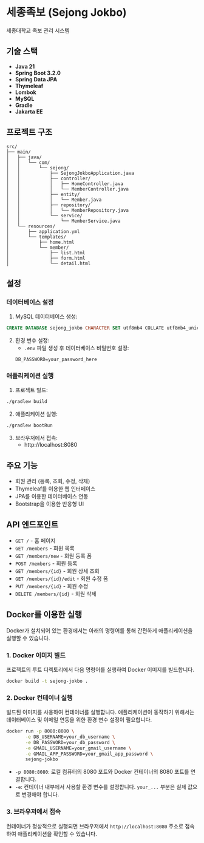# 세종족보 (Sejong Jokbo)

세종대학교 족보 관리 시스템

## 기술 스택

- **Java 21**
- **Spring Boot 3.2.0**
- **Spring Data JPA**
- **Thymeleaf**
- **Lombok**
- **MySQL**
- **Gradle**
- **Jakarta EE**

## 프로젝트 구조

```
src/
├── main/
│   ├── java/
│   │   └── com/
│   │       └── sejong/
│   │           ├── SejongJokboApplication.java
│   │           ├── controller/
│   │           │   ├── HomeController.java
│   │           │   └── MemberController.java
│   │           ├── entity/
│   │           │   └── Member.java
│   │           ├── repository/
│   │           │   └── MemberRepository.java
│   │           └── service/
│   │               └── MemberService.java
│   └── resources/
│       ├── application.yml
│       └── templates/
│           ├── home.html
│           └── member/
│               ├── list.html
│               ├── form.html
│               └── detail.html
```

## 설정

### 데이터베이스 설정

1. MySQL 데이터베이스 생성:
```sql
CREATE DATABASE sejong_jokbo CHARACTER SET utf8mb4 COLLATE utf8mb4_unicode_ci;
```

2. 환경 변수 설정:
   - `.env` 파일 생성 후 데이터베이스 비밀번호 설정:
   ```
   DB_PASSWORD=your_password_here
   ```

### 애플리케이션 실행

1. 프로젝트 빌드:
```bash
./gradlew build
```

2. 애플리케이션 실행:
```bash
./gradlew bootRun
```

3. 브라우저에서 접속:
   - http://localhost:8080

## 주요 기능

- 회원 관리 (등록, 조회, 수정, 삭제)
- Thymeleaf를 이용한 웹 인터페이스
- JPA를 이용한 데이터베이스 연동
- Bootstrap을 이용한 반응형 UI

## API 엔드포인트

- `GET /` - 홈 페이지
- `GET /members` - 회원 목록
- `GET /members/new` - 회원 등록 폼
- `POST /members` - 회원 등록
- `GET /members/{id}` - 회원 상세 조회
- `GET /members/{id}/edit` - 회원 수정 폼
- `PUT /members/{id}` - 회원 수정
- `DELETE /members/{id}` - 회원 삭제 

## Docker를 이용한 실행

Docker가 설치되어 있는 환경에서는 아래의 명령어를 통해 간편하게 애플리케이션을 실행할 수 있습니다.

### 1. Docker 이미지 빌드

프로젝트의 루트 디렉토리에서 다음 명령어를 실행하여 Docker 이미지를 빌드합니다.

```bash
docker build -t sejong-jokbo .
```

### 2. Docker 컨테이너 실행

빌드된 이미지를 사용하여 컨테이너를 실행합니다. 애플리케이션이 동작하기 위해서는 데이터베이스 및 이메일 연동을 위한 환경 변수 설정이 필요합니다.

```bash
docker run -p 8080:8080 \
       -e DB_USERNAME=your_db_username \
       -e DB_PASSWORD=your_db_password \
       -e GMAIL_USERNAME=your_gmail_username \
       -e GMAIL_APP_PASSWORD=your_gmail_app_password \
       sejong-jokbo
```

- `-p 8080:8080`: 로컬 컴퓨터의 8080 포트와 Docker 컨테이너의 8080 포트를 연결합니다.
- `-e`: 컨테이너 내부에서 사용할 환경 변수를 설정합니다. `your_...` 부분은 실제 값으로 변경해야 합니다.

### 3. 브라우저에서 접속

컨테이너가 정상적으로 실행되면 브라우저에서 `http://localhost:8080` 주소로 접속하여 애플리케이션을 확인할 수 있습니다.


